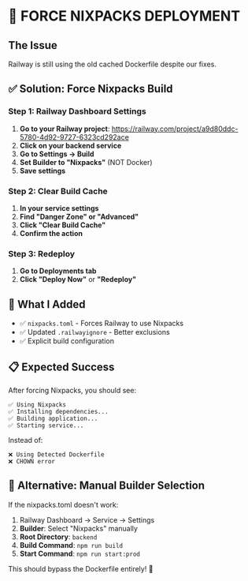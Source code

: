 # 🚨 FORCE NIXPACKS DEPLOYMENT

## The Issue
Railway is still using the old cached Dockerfile despite our fixes.

## ✅ Solution: Force Nixpacks Build

### Step 1: Railway Dashboard Settings
1. **Go to your Railway project**: https://railway.com/project/a9d80ddc-5780-4d92-9727-6323cd292ace
2. **Click on your backend service**
3. **Go to Settings → Build**
4. **Set Builder to "Nixpacks"** (NOT Docker)
5. **Save settings**

### Step 2: Clear Build Cache
1. **In your service settings**
2. **Find "Danger Zone" or "Advanced"**
3. **Click "Clear Build Cache"**
4. **Confirm the action**

### Step 3: Redeploy
1. **Go to Deployments tab**
2. **Click "Deploy Now"** or **"Redeploy"**

## 🔧 What I Added
- ✅ `nixpacks.toml` - Forces Railway to use Nixpacks
- ✅ Updated `.railwayignore` - Better exclusions
- ✅ Explicit build configuration

## 📋 Expected Success
After forcing Nixpacks, you should see:
```
✅ Using Nixpacks
✅ Installing dependencies...
✅ Building application...
✅ Starting service...
```

Instead of:
```
❌ Using Detected Dockerfile
❌ CHOWN error
```

## 🎯 Alternative: Manual Builder Selection
If the nixpacks.toml doesn't work:
1. Railway Dashboard → Service → Settings
2. **Builder**: Select "Nixpacks" manually
3. **Root Directory**: `backend`
4. **Build Command**: `npm run build`
5. **Start Command**: `npm run start:prod`

This should bypass the Dockerfile entirely! 🚀
